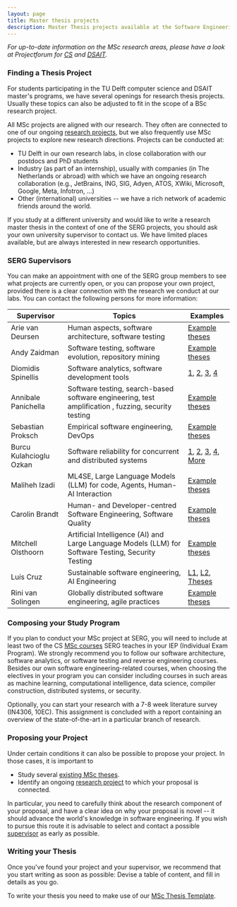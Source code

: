 ```yaml
---
layout: page
title: Master thesis projects
description: Master Thesis projects available at the Software Engineering Research Group
---
```


*For up-to-date information on the MSc research areas, please have a look at Projectforum for [CS](https://projectforum.tudelft.nl/course_editions/13/real_themes/1019) and [DSAIT](https://projectforum.tudelft.nl/course_editions/119/real_themes/1009).*

### Finding a Thesis Project

For students participating in the TU Delft computer science and DSAIT master's programs, we have several openings for research thesis projects. Usually these topics can also be adjusted to fit in the scope of a BSc research project.

All MSc projects are aligned with our research. They often are connected to one of our ongoing [research projects](research.html), but we also frequently use MSc projects to explore new research directions. Projects can be conducted at:
- TU Delft in our own research labs, in close collaboration with our postdocs and PhD students
- Industry (as part of an internship), usually with companies (in The Netherlands or abroad) with which we have an ongoing research collaboration (e.g., JetBrains, ING, SIG, Adyen, ATOS, XWiki, Microsoft, Google, Meta, Infotron, ...)
- Other (international) universities -- we have a rich network of academic friends around the world.

If you study at a different university and would like to write a research master thesis in the context of one of the SERG projects, you should ask your own university supervisor to contact us. We have limited places available, but are always interested in new research opportunities.

<a id="supervisors"></a>
### SERG Supervisors

You can make an appointment with one of the SERG group members to see what projects are currently open, or you can propose your own project, provided there is a clear connection with the research we conduct at our labs. You can contact the following persons for more information:

Supervisor | Topics | Examples
|---|---|---|
Arie van Deursen | Human aspects, software architecture, software testing | [Example theses][theses-arie]
Andy Zaidman | Software testing, software evolution, repository mining | [Example theses][theses-andy]
Diomidis Spinellis | Software analytics, software development tools | [1](https://doi.org/10.1109/MSR.2019.00085), [2](https://doi.org/10.1145/3338906.3342491), [3](https://dx.doi.org/10.1145/3183519.3183545), [4](https://dx.doi.org/10.1016/j.cose.2008.09.005)
Annibale Panichella | Software testing, search-based software engineering, test amplification , fuzzing, security testing | [Example theses][theses-annibale]
Sebastian Proksch | Empirical software engineering, DevOps | [Example theses][theses-seb]
Burcu Kulahcioglu Ozkan | Software reliability for concurrent and distributed systems| [1](https://repository.tudelft.nl/islandora/object/uuid%3A5ac105ac-f2d0-4891-8b20-f5caae141854), [2](https://repository.tudelft.nl/islandora/object/uuid%3A28878472-f58d-42ad-b889-ef5e23d3d129), [3](https://repository.tudelft.nl/islandora/object/uuid%3A748773c5-9651-49db-a694-7c157a8adc62), [4](https://repository.tudelft.nl/islandora/object/uuid%3A40833173-cbe2-497f-8a44-6ea35e65e046), [More](https://repository.tudelft.nl/search?object_type=master_thesis%2Bbachelor_thesis%2Bstudent_report&search_by=content&keyword=&collection=&file_extension=&search_term=Burcu+Ozkan)
Maliheh Izadi | ML4SE, Large Language Models (LLM) for code, Agents, Human-AI Interaction | [Example theses][theses-mali]
Carolin Brandt | Human- and Developer-centred Software Engineering, Software Quality | [Example theses][theses-caro]
Mitchell Olsthoorn | Artificial Intelligence (AI) and Large Language Models (LLM) for Software Testing, Security Testing | [Example theses][theses-mitchell]
Luís Cruz | Sustainable software engineering, AI Engineering  | [L1](https://link.springer.com/article/10.1007/s10664-019-09682-0#Sec2), [L2](https://arxiv.org/abs/2010.02716), [Theses][theses-luis]
Rini van Solingen | Globally distributed software engineering, agile practices | [Example theses][theses-rini]

[theses-arie]: https://repository.tudelft.nl/search?object_type=master_thesis%2Bbachelor_thesis%2Bstudent_report&search_by=content&keyword=&collection=&file_extension=&search_term=arie+van+deursen
[theses-andy]: https://repository.tudelft.nl/search?object_type=master_thesis%2Bbachelor_thesis%2Bstudent_report&search_by=content&keyword=&collection=&file_extension=&search_term=andy+zaidman
[theses-annibale]: https://repository.tudelft.nl/search?object_type=master_thesis%2Bbachelor_thesis%2Bstudent_report&search_by=content&keyword=&collection=&file_extension=&search_term=annibale+panichella
[theses-seb]: https://repository.tudelft.nl/search?object_type=master_thesis%2Bbachelor_thesis%2Bstudent_report&search_by=content&keyword=&collection=&file_extension=&search_term=sebastian+proksch
[theses-luis]: https://repository.tudelft.nl/search?object_type=master_thesis%2Bbachelor_thesis%2Bstudent_report&search_by=content&keyword=&collection=&file_extension=&search_term=luis+cruz
[theses-mali]: https://repository.tudelft.nl/search?object_type=master_thesis%2Bbachelor_thesis%2Bstudent_report&search_by=content&keyword=&collection=&file_extension=&search_term=maliheh+izadi
[theses-rini]: https://repository.tudelft.nl/search?object_type=master_thesis%2Bbachelor_thesis%2Bstudent_report&search_by=content&keyword=&collection=&file_extension=&search_term=rini+van+solingen
[theses-caro]: https://repository.tudelft.nl/search?object_type=master_thesis%2Bbachelor_thesis%2Bstudent_report&search_by=content&keyword=&collection=&file_extension=&search_term=carolin+brandt
[theses-mitchell]: https://repository.tudelft.nl/search?object_type=master_thesis%2Bbachelor_thesis%2Bstudent_report&search_by=content&keyword=&collection=&file_extension=&search_term=mitchell+olsthoorn


<!-- Maybe add some student papers as well, e.g., ICSE 2018, ICSE SEIP, MSR, TSE, ...
Maurício Aniche | Software maintenance and testing, empirical software engineering | [Example theses][theses-mauricio]
Georgios Gousios | Static analysis, Machine learning for software engineering, software analytics | [Example theses][theses-georgios]
[theses-mauricio]: https://repository.tudelft.nl/islandora/search/contributor%3Aaniche?collection=education&f%5B0%5D=mods_genre_s%3A%22master%5C%20thesis%22
[theses-georgios]: https://repository.tudelft.nl/islandora/search/contributor%3Agousios?collection=education&f%5B0%5D=mods_genre_s%3A%22master%5C%20thesis%22 
Thomas Durieux | Software maintenance, software evolution, repository mining | 
-->

### Composing your Study Program

If you plan to conduct your MSc project at SERG, you will need to include at least two of the CS [MSc courses](teaching.html#msc) SERG teaches in your IEP (Individual Exam Program). We strongly recommend you to follow our software architecture, software analytics, or software testing and reverse engineering courses.
Besides our own software engineering-related courses, when choosing the electives in your program you can consider including courses in such areas as machine learning, computational intelligence, data science, compiler construction, distributed systems, or security.

Optionally, you can start your research with a 7-8 week literature survey (IN4306, 10EC). This assignment is concluded with a report containing an overview of the state-of-the-art in a particular branch of research.


### Proposing your Project

Under certain conditions it can also be possible to propose your project.
In those cases, it is important to 

- Study several [existing MSc theses](#supervisors).
- Identify an ongoing [research project](research.html) to which your proposal is connected.

In particular, you need to carefully think about the research component of your proposal, and have a clear idea on why your proposal is novel -- it should advance the world's knowledge in software engineering.
If you wish to pursue this route it is advisable to select and contact a possible [supervisor](#supervisor) as early as possible.

### Writing your Thesis

Once you've found your project and your supervisor, we recommend that you start writing as soon as possible: Devise a table of content, and fill in details as you go.

To write your thesis you need to make use of our [MSc Thesis Template](https://github.com/SERG-Delft/thesis-template).
